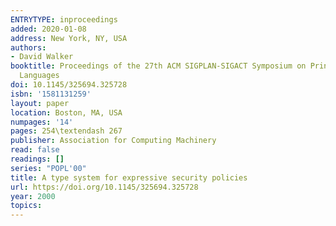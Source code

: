 ```yaml
---
ENTRYTYPE: inproceedings
added: 2020-01-08
address: New York, NY, USA
authors:
- David Walker
booktitle: Proceedings of the 27th ACM SIGPLAN-SIGACT Symposium on Principles of Programming
  Languages
doi: 10.1145/325694.325728
isbn: '1581131259'
layout: paper
location: Boston, MA, USA
numpages: '14'
pages: 254\textendash 267
publisher: Association for Computing Machinery
read: false
readings: []
series: "POPL'00"
title: A type system for expressive security policies
url: https://doi.org/10.1145/325694.325728
year: 2000
topics:
---
```

